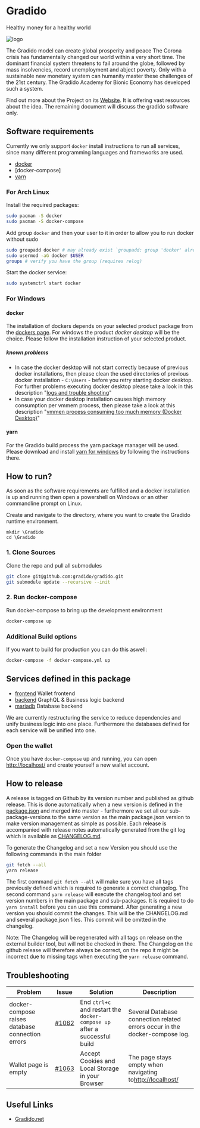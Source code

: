 # Gradido

Healthy money for a healthy world

![logo](https://gradido.net/wp-content/uploads/2021/06/gradido_logo%E2%97%8Fpreview.png)

The Gradido model can create global prosperity and peace
The Corona crisis has fundamentally changed our world within a very short time.
The dominant financial system threatens to fail around the globe, followed by mass insolvencies, record unemployment and abject poverty. Only with a sustainable new monetary system can humanity master these challenges of the 21st century. The Gradido Academy for Bionic Economy has developed such a system.

Find out more about the Project on its [Website](https://gradido.net/). It is offering vast resources about the idea. The remaining document will discuss the gradido software only.

## Software requirements

Currently we only support `docker` install instructions to run all services, since many different programming languages and frameworks are used.

- [docker](https://www.docker.com/)
- [docker-compose]
- [yarn](https://phoenixnap.com/kb/yarn-windows)

### For Arch Linux

Install the required packages:

```bash
sudo pacman -S docker
sudo pacman -S docker-compose
```

Add group `docker` and then your user to it in order to allow you to run docker without sudo

```bash
sudo groupadd docker # may already exist `groupadd: group 'docker' already exists`
sudo usermod -aG docker $USER
groups # verify you have the group (requires relog)
```

Start the docker service:

```bash
sudo systemctrl start docker
```

### For Windows

#### docker

The installation of dockers depends on your selected product package from the [dockers page](https://www.docker.com/). For windows the product *docker desktop* will be the choice. Please follow the installation instruction of your selected product.

##### known problems

* In case the docker desktop will not start correctly because of previous docker installations, then please clean the used directories of previous docker installation - `C:\Users` -  before you retry starting docker desktop. For further problems executing docker desktop please take a look in this description "[logs and trouble shooting](https://docs.docker.com/desktop/windows/troubleshoot/)"
* In case your docker desktop installation causes high memory consumption per vmmem process, then please take a look at this description "[vmmen process consuming too much memory (Docker Desktop)](https://dev.to/tallesl/vmmen-process-consuming-too-much-memory-docker-desktop-273p)"

#### yarn

For the Gradido build process the yarn package manager will be used. Please download and install [yarn for windows](https://phoenixnap.com/kb/yarn-windows) by following the instructions there.

## How to run?

As soon as the software requirements are fulfilled and a docker installation is up and running then open a powershell on Windows or an other commandline prompt on Linux.

Create and navigate to the directory, where you want to create the Gradido runtime environment.

```
mkdir \Gradido
cd \Gradido
```

### 1. Clone Sources

Clone the repo and pull all submodules

```bash
git clone git@github.com:gradido/gradido.git
git submodule update --recursive --init
```

### 2. Run docker-compose

Run docker-compose to bring up the development environment

```bash
docker-compose up
```

### Additional Build options

If you want to build for production you can do this aswell:

```bash
docker-compose -f docker-compose.yml up
```

## Services defined in this package

- [frontend](./frontend) Wallet frontend
- [backend](./backend) GraphQL & Business logic backend
- [mariadb](./mariadb) Database backend

We are currently restructuring the service to reduce dependencies and unify business logic into one place. Furthermore the databases defined for each service will be unified into one.

### Open the wallet

Once you have `docker-compose` up and running, you can open [http://localhost/](http://localhost/) and create yourself a new wallet account.

## How to release

A release is tagged on Github by its version number and published as github release. This is done automatically when a new version is defined in the [package.json](./package.json) and merged into master - furthermore we set all our sub-package-versions to the same version as the main package.json version to make version management as simple as possible.
Each release is accompanied with release notes automatically generated from the git log which is available as [CHANGELOG.md](./CHANGELOG.md).

To generate the Changelog and set a new Version you should use the following commands in the main folder

```bash
git fetch --all
yarn release
```

The first command `git fetch --all` will make sure you have all tags previously defined which is required to generate a correct changelog. The second command `yarn release` will execute the changelog tool and set version numbers in the main package and sub-packages. It is required to do `yarn install` before you can use this command.
After generating a new version you should commit the changes. This will be the CHANGELOG.md and several package.json files. This commit will be omitted in the changelog.

Note: The Changelog will be regenerated with all tags on release on the external builder tool, but will not be checked in there. The Changelog on the github release will therefore always be correct, on the repo it might be incorrect due to missing tags when executing the `yarn release` command.

## Troubleshooting

| Problem                                          | Issue                                                | Solution                                                                      | Description                                                                 |
| ------------------------------------------------ | ---------------------------------------------------- | ----------------------------------------------------------------------------- | --------------------------------------------------------------------------- |
| docker-compose raises database connection errors | [#1062](https://github.com/gradido/gradido/issues/1062) | End `ctrl+c` and restart the `docker-compose up` after a successful build | Several Database connection related errors occur in the docker-compose log. |
| Wallet page is empty                             | [#1063](https://github.com/gradido/gradido/issues/1063) | Accept Cookies and Local Storage in your Browser                              | The page stays empty when navigating to[http://localhost/](http://localhost/)  |

## Useful Links

- [Gradido.net](https://gradido.net/)
